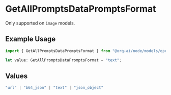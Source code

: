 # GetAllPromptsDataPromptsFormat

Only supported on `image` models.

## Example Usage

```typescript
import { GetAllPromptsDataPromptsFormat } from "@orq-ai/node/models/operations";

let value: GetAllPromptsDataPromptsFormat = "text";
```

## Values

```typescript
"url" | "b64_json" | "text" | "json_object"
```